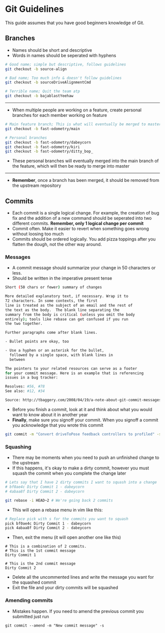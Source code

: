 # Git Guidelines
This guide assumes that you have good beginners knowledge of Git.

## Branches
* Names should be short and descriptive
* Words in names should be seperated with hyphens
```bash
# Good name; simple but descriptive, follows guidelines
git checkout -b source-align

# Bad name; Too much info & doesn't follow guidelines
git checkout -b sourceDriveAlignmentCmd

# Terrible name; Quit the team atp
git checkout -b bajablastYeehaw
```
---
* When multiple people are working on a feature, create personal branches for each member working on feature
```bash
# Main feature branch; This is what will eventually be merged to master
git checkout -b fast-odometry/main

# Personal branches
git checkout -b fast-odometry/dabeycorn
git checkout -b fast-odometry/kiri
git checkout -b fast-odometry/ditty_bop_
```
* These personal branches will eventually merged into the main branch of the feature, which will then be ready to merge into master
---
* **Remember**, once a branch has been merged, it should be removed from the upstream repository

## Commits
* Each commit is a single logical change. For example, the creation of bug fix and the addition of a new command should be seperated into two different commits. **Remember, only 1 logical change per commit**
* Commit often. Make it easier to revert when something goes wrong without loosing too much
* Commits should be ordered logically. You add pizza toppings after you flatten the dough, not the other way around.
### Messages
* A commit message should summarize your change in 50 characters or less.
* Should be written in the imperative present tense
```bash
Short (50 chars or fewer) summary of changes

More detailed explanatory text, if necessary. Wrap it to
72 characters. In some contexts, the first
line is treated as the subject of an email and the rest of
the text as the body.  The blank line separating the
summary from the body is critical (unless you omit the body
entirely); tools like rebase can get confused if you run
the two together.

Further paragraphs come after blank lines.

- Bullet points are okay, too

- Use a hyphen or an asterisk for the bullet,
  followed by a single space, with blank lines in
  between

The pointers to your related resources can serve as a footer
for your commit message. Here is an example that is referencing
issues in a bug tracker:

Resolves: #56, #78
See also: #12, #34

Source: http://tbaggery.com/2008/04/19/a-note-about-git-commit-messages.html
```

* Before you finish a commit, look at it and think about what you would want to know about it in another year
* **Finally**, make sure you signoff your commit. When you signoff a commit you acknowledge that you wrote this commit
```bash
git commit -m "Convert driveToPose feedback controllers to profiled" -s
```

### Squashing
* There may be moments when you need to push an unfinished change to the upstream
* If this happens, it's okay to make a dirty commit, however you must squash the commit when you complete the change later
```bash
# Lets say that I have 2 dirty commits I want to squash into a change
# bf0ae4c Dirty Commit 1 - dabeycorn
# 4abaa8f Dirty Commit 2 - dabeycorn

git rebase -i HEAD~2 # We're going back 2 commits
```
* This will open a rebase menu in vim like this:
```bash
# Replace pick with s for the commits you want to squash
pick bf0ae4c Dirty Commit 1 - dabeycorn
pick 4abaa8f Dirty Commit 2 - dabeycorn
```
* Then, exit the menu (it will open another one like this)
```
# This is a combination of 2 commits.
# This is the 1st commit message
Dirty Commit 1

# This is the 2nd commit message
Dirty Commit 2
```
* Delete all the uncommented lines and write the message you want for the squashed commit
* Exit the file and your dirty commits will be squashed

### Amending commits
* Mistakes happen. If you need to amend the previous commit you submitted just run
```
git commit --amend -m "New commit message" -s
```